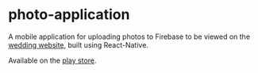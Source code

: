 # photo-application

A mobile application for uploading photos to Firebase to be viewed on the [wedding website](https://dominicandmarywedding.com/), built using React-Native. 

Available on the [play store](https://play.google.com/store/apps/details?id=com.photoapplication).
